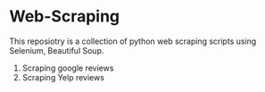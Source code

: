 # Web-Scraping

This reposiotry is a collection of python web scraping scripts using Selenium, Beautiful Soup.
1. Scraping google reviews
2. Scraping Yelp reviews
